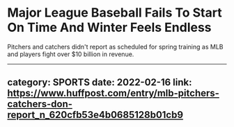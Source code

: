 # Major League Baseball Fails To Start On Time And Winter Feels Endless

Pitchers and catchers didn't report as scheduled for spring training as MLB and players fight over $10 billion in revenue.

---
category: SPORTS
date: 2022-02-16
link: https://www.huffpost.com/entry/mlb-pitchers-catchers-don-report_n_620cfb53e4b0685128b01cb9
---
